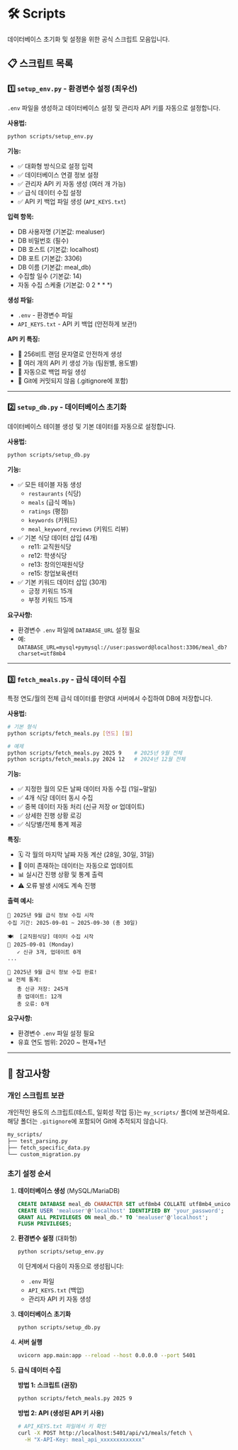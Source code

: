 # 🛠️ Scripts

데이터베이스 초기화 및 설정을 위한 공식 스크립트 모음입니다.

## 📋 스크립트 목록

### 1️⃣ `setup_env.py` - 환경변수 설정 (최우선)

`.env` 파일을 생성하고 데이터베이스 설정 및 관리자 API 키를 자동으로 설정합니다.

**사용법:**
```bash
python scripts/setup_env.py
```

**기능:**
- ✅ 대화형 방식으로 설정 입력
- ✅ 데이터베이스 연결 정보 설정
- ✅ 관리자 API 키 자동 생성 (여러 개 가능)
- ✅ 급식 데이터 수집 설정
- ✅ API 키 백업 파일 생성 (`API_KEYS.txt`)

**입력 항목:**
- DB 사용자명 (기본값: mealuser)
- DB 비밀번호 (필수)
- DB 호스트 (기본값: localhost)
- DB 포트 (기본값: 3306)
- DB 이름 (기본값: meal_db)
- 수집할 일수 (기본값: 14)
- 자동 수집 스케줄 (기본값: 0 2 * * *)

**생성 파일:**
- `.env` - 환경변수 파일
- `API_KEYS.txt` - API 키 백업 (안전하게 보관!)

**API 키 특징:**
- 🔐 256비트 랜덤 문자열로 안전하게 생성
- 🔑 여러 개의 API 키 생성 가능 (팀원별, 용도별)
- 📝 자동으로 백업 파일 생성
- 🚫 Git에 커밋되지 않음 (.gitignore에 포함)

---

### 2️⃣ `setup_db.py` - 데이터베이스 초기화

데이터베이스 테이블 생성 및 기본 데이터를 자동으로 설정합니다.

**사용법:**
```bash
python scripts/setup_db.py
```

**기능:**
- ✅ 모든 테이블 자동 생성
  - `restaurants` (식당)
  - `meals` (급식 메뉴)
  - `ratings` (평점)
  - `keywords` (키워드)
  - `meal_keyword_reviews` (키워드 리뷰)
- ✅ 기본 식당 데이터 삽입 (4개)
  - re11: 교직원식당
  - re12: 학생식당
  - re13: 창의인재원식당
  - re15: 창업보육센터
- ✅ 기본 키워드 데이터 삽입 (30개)
  - 긍정 키워드 15개
  - 부정 키워드 15개

**요구사항:**
- 환경변수 `.env` 파일에 `DATABASE_URL` 설정 필요
- 예: `DATABASE_URL=mysql+pymysql://user:password@localhost:3306/meal_db?charset=utf8mb4`

---

### 3️⃣ `fetch_meals.py` - 급식 데이터 수집

특정 연도/월의 전체 급식 데이터를 한양대 서버에서 수집하여 DB에 저장합니다.

**사용법:**
```bash
# 기본 형식
python scripts/fetch_meals.py [연도] [월]

# 예제
python scripts/fetch_meals.py 2025 9    # 2025년 9월 전체
python scripts/fetch_meals.py 2024 12   # 2024년 12월 전체
```

**기능:**
- ✅ 지정한 월의 모든 날짜 데이터 자동 수집 (1일~말일)
- ✅ 4개 식당 데이터 동시 수집
- ✅ 중복 데이터 자동 처리 (신규 저장 or 업데이트)
- ✅ 상세한 진행 상황 로깅
- ✅ 식당별/전체 통계 제공

**특징:**
- 🗓️ 각 월의 마지막 날짜 자동 계산 (28일, 30일, 31일)
- 🔄 이미 존재하는 데이터는 자동으로 업데이트
- 📊 실시간 진행 상황 및 통계 출력
- ⚠️ 오류 발생 시에도 계속 진행

**출력 예시:**
```
📅 2025년 9월 급식 정보 수집 시작
수집 기간: 2025-09-01 ~ 2025-09-30 (총 30일)

🍽️  [교직원식당] 데이터 수집 시작
📆 2025-09-01 (Monday)
   ✓ 신규 3개, 업데이트 0개
...

🎉 2025년 9월 급식 정보 수집 완료!
📊 전체 통계:
   총 신규 저장: 245개
   총 업데이트: 12개
   총 오류: 0개
```

**요구사항:**
- 환경변수 `.env` 파일 설정 필요
- 유효 연도 범위: 2020 ~ 현재+1년

---

## 📝 참고사항

### 개인 스크립트 보관

개인적인 용도의 스크립트(테스트, 일회성 작업 등)는 `my_scripts/` 폴더에 보관하세요.  
해당 폴더는 `.gitignore`에 포함되어 Git에 추적되지 않습니다.

```bash
my_scripts/
├── test_parsing.py
├── fetch_specific_data.py
└── custom_migration.py
```

### 초기 설정 순서

1. **데이터베이스 생성** (MySQL/MariaDB)
   ```sql
   CREATE DATABASE meal_db CHARACTER SET utf8mb4 COLLATE utf8mb4_unicode_ci;
   CREATE USER 'mealuser'@'localhost' IDENTIFIED BY 'your_password';
   GRANT ALL PRIVILEGES ON meal_db.* TO 'mealuser'@'localhost';
   FLUSH PRIVILEGES;
   ```

2. **환경변수 설정** (대화형)
   ```bash
   python scripts/setup_env.py
   ```
   이 단계에서 다음이 자동으로 생성됩니다:
   - `.env` 파일
   - `API_KEYS.txt` (백업)
   - 관리자 API 키 자동 생성

3. **데이터베이스 초기화**
   ```bash
   python scripts/setup_db.py
   ```

4. **서버 실행**
   ```bash
   uvicorn app.main:app --reload --host 0.0.0.0 --port 5401
   ```

5. **급식 데이터 수집**
   
   **방법 1: 스크립트 (권장)**
   ```bash
   python scripts/fetch_meals.py 2025 9
   ```
   
   **방법 2: API (생성된 API 키 사용)**
   ```bash
   # API_KEYS.txt 파일에서 키 확인
   curl -X POST http://localhost:5401/api/v1/meals/fetch \
     -H "X-API-Key: meal_api_xxxxxxxxxxxxx"
   ```

